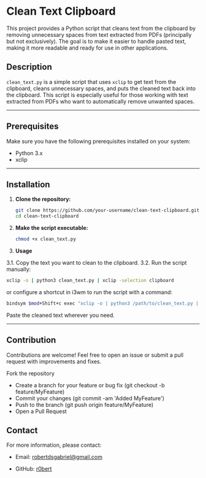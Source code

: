 # Clean Text Clipboard

This project provides a Python script that cleans text from the clipboard by removing unnecessary spaces from text extracted from PDFs (principally but not exclusively). The goal is to make it easier to handle pasted text, making it more readable and ready for use in other applications.



## Description

`clean_text.py` is a simple script that uses `xclip` to get text from the clipboard, cleans unnecessary spaces, and puts the cleaned text back into the clipboard. This script is especially useful for those working with text extracted from PDFs who want to automatically remove unwanted spaces.

---

## Prerequisites

Make sure you have the following prerequisites installed on your system:

- Python 3.x
- xclip

---

## Installation

1. **Clone the repository:**

   ```bash
   git clone https://github.com/your-username/clean-text-clipboard.git
   cd clean-text-clipboard
   ```


2. **Make the script executable:**
   ```bash
   chmod +x clean_text.py

   ```


3. **Usage**

3.1. Copy the text you want to clean to the clipboard.
3.2. Run the script manually:

   ```bash
xclip -o | python3 clean_text.py | xclip -selection clipboard
   ```
or configure a shortcut in i3wm to run the script with a command:
   
```bash
bindsym $mod+Shift+c exec "xclip -o | python3 /path/to/clean_text.py | xclip -selection clipboard"
   ```

Paste the cleaned text wherever you need.

---

## Contribution

Contributions are welcome! Feel free to open an issue or submit a pull request with improvements and fixes.

Fork the repository
- Create a branch for your feature or bug fix (git checkout -b feature/MyFeature)
- Commit your changes (git commit -am 'Added MyFeature')
- Push to the branch (git push origin feature/MyFeature)
- Open a Pull Request

## Contact

For more information, please contact:

- Email: robertdsgabriel@gmail.com
  
- GitHub: [r0bert](https://github.com/r0bertds)


